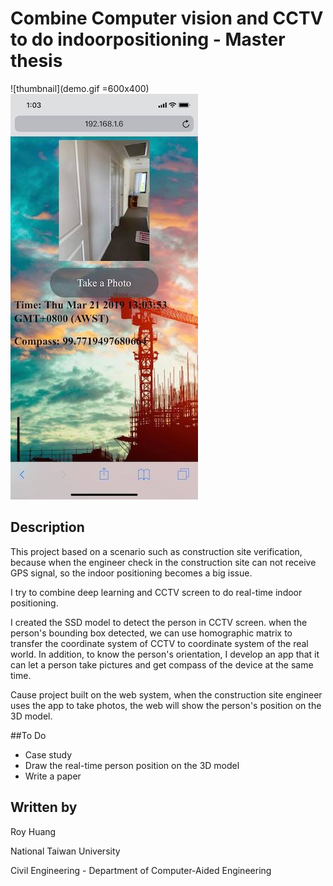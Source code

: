 # Combine Computer vision and CCTV to do indoorpositioning - Master thesis

![thumbnail](demo.gif =600x400) ![thumbnail](app.jpg)

## Description

This project based on a scenario such as construction site verification, because when the engineer check in the construction site can not receive GPS signal, so the indoor positioning becomes a big issue.   

I try to combine deep learning and CCTV screen to do real-time indoor positioning.

I created the SSD model to detect the person in CCTV screen. when the person's bounding box detected, we can use homographic matrix to transfer the coordinate system of CCTV to coordinate system of the real world. In addition, to know the person's orientation, I develop an app that it can let a person take pictures and get compass of the device at the same time.

Cause project built on the web system, when the construction site engineer uses the app to take photos, the web will show the person's position on the 3D model.

##To Do

- Case study
- Draw the real-time person position on the 3D model
- Write a paper

## Written by

Roy Huang <br />

National Taiwan University<br />

Civil Engineering - Department of Computer-Aided Engineering<br />
